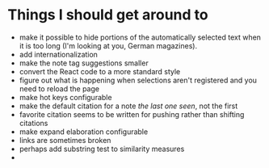 # Things I should get around to

- make it possible to hide portions of the automatically selected text when it is too long (I'm looking at you, German magazines).
- add internationalization
- make the note tag suggestions smaller
- convert the React code to a more standard style
- figure out what is happening when selections aren't registered and you need to reload the page
- make hot keys configurable
- make the default citation for a note *the last one seen*, not the first
- favorite citation seems to be written for pushing rather than shifting citations
- make expand elaboration configurable
- links are sometimes broken
- perhaps add substring test to similarity measures
- 